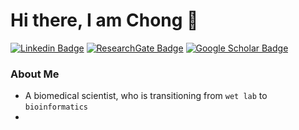 <h1 align="left"> Hi there, I am Chong 👋 </h1>

[![Linkedin Badge](https://img.shields.io/badge/-lichuinchong-blue?style=flat-square&logo=Linkedin&logoColor=white&link=https://www.linkedin.com/in/lichuinchong/)](https://www.linkedin.com/in/lichuinchong/)
[![ResearchGate Badge](https://img.shields.io/badge/Research-Gate-9cf)](https://www.researchgate.net/profile/Li-Chong-5)
[![Google Scholar Badge](https://img.shields.io/badge/Google-Scholar-lightgrey)](https://scholar.google.com/citations?hl=en&user=NSDlr5IAAAAJ)

### About Me
* A biomedical scientist, who is transitioning from `wet lab` to `bioinformatics`
* 



<!--
### GitHub Stats
![ChongLC's GitHub stats](https://github-readme-stats.vercel.app/api?username=ChongLC&show_icons=true&theme=radical)

[![Twitter Badge](https://img.shields.io/badge/-@lichuin_chong-1ca0f1?style=flat-square&labelColor=1ca0f1&logo=twitter&logoColor=white&link=https://twitter.com/lichuin_chong)](https://twitter.com/lichuin_chong)
-->
